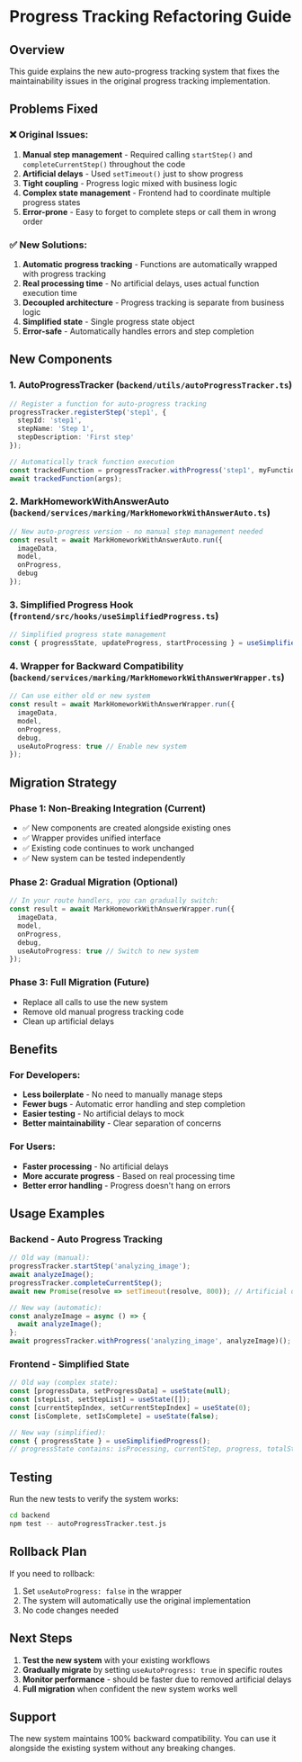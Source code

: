 # Progress Tracking Refactoring Guide

## Overview

This guide explains the new auto-progress tracking system that fixes the maintainability issues in the original progress tracking implementation.

## Problems Fixed

### ❌ Original Issues:
1. **Manual step management** - Required calling `startStep()` and `completeCurrentStep()` throughout the code
2. **Artificial delays** - Used `setTimeout()` just to show progress
3. **Tight coupling** - Progress logic mixed with business logic
4. **Complex state management** - Frontend had to coordinate multiple progress states
5. **Error-prone** - Easy to forget to complete steps or call them in wrong order

### ✅ New Solutions:
1. **Automatic progress tracking** - Functions are automatically wrapped with progress tracking
2. **Real processing time** - No artificial delays, uses actual function execution time
3. **Decoupled architecture** - Progress tracking is separate from business logic
4. **Simplified state** - Single progress state object
5. **Error-safe** - Automatically handles errors and step completion

## New Components

### 1. AutoProgressTracker (`backend/utils/autoProgressTracker.ts`)

```typescript
// Register a function for auto-progress tracking
progressTracker.registerStep('step1', {
  stepId: 'step1',
  stepName: 'Step 1',
  stepDescription: 'First step'
});

// Automatically track function execution
const trackedFunction = progressTracker.withProgress('step1', myFunction);
await trackedFunction(args);
```

### 2. MarkHomeworkWithAnswerAuto (`backend/services/marking/MarkHomeworkWithAnswerAuto.ts`)

```typescript
// New auto-progress version - no manual step management needed
const result = await MarkHomeworkWithAnswerAuto.run({
  imageData,
  model,
  onProgress,
  debug
});
```

### 3. Simplified Progress Hook (`frontend/src/hooks/useSimplifiedProgress.ts`)

```typescript
// Simplified progress state management
const { progressState, updateProgress, startProcessing } = useSimplifiedProgress();
```

### 4. Wrapper for Backward Compatibility (`backend/services/marking/MarkHomeworkWithAnswerWrapper.ts`)

```typescript
// Can use either old or new system
const result = await MarkHomeworkWithAnswerWrapper.run({
  imageData,
  model,
  onProgress,
  debug,
  useAutoProgress: true // Enable new system
});
```

## Migration Strategy

### Phase 1: Non-Breaking Integration (Current)
- ✅ New components are created alongside existing ones
- ✅ Wrapper provides unified interface
- ✅ Existing code continues to work unchanged
- ✅ New system can be tested independently

### Phase 2: Gradual Migration (Optional)
```typescript
// In your route handlers, you can gradually switch:
const result = await MarkHomeworkWithAnswerWrapper.run({
  imageData,
  model,
  onProgress,
  debug,
  useAutoProgress: true // Switch to new system
});
```

### Phase 3: Full Migration (Future)
- Replace all calls to use the new system
- Remove old manual progress tracking code
- Clean up artificial delays

## Benefits

### For Developers:
- **Less boilerplate** - No need to manually manage steps
- **Fewer bugs** - Automatic error handling and step completion
- **Easier testing** - No artificial delays to mock
- **Better maintainability** - Clear separation of concerns

### For Users:
- **Faster processing** - No artificial delays
- **More accurate progress** - Based on real processing time
- **Better error handling** - Progress doesn't hang on errors

## Usage Examples

### Backend - Auto Progress Tracking

```typescript
// Old way (manual):
progressTracker.startStep('analyzing_image');
await analyzeImage();
progressTracker.completeCurrentStep();
await new Promise(resolve => setTimeout(resolve, 800)); // Artificial delay!

// New way (automatic):
const analyzeImage = async () => {
  await analyzeImage();
};
await progressTracker.withProgress('analyzing_image', analyzeImage)();
```

### Frontend - Simplified State

```typescript
// Old way (complex state):
const [progressData, setProgressData] = useState(null);
const [stepList, setStepList] = useState([]);
const [currentStepIndex, setCurrentStepIndex] = useState(0);
const [isComplete, setIsComplete] = useState(false);

// New way (simplified):
const { progressState } = useSimplifiedProgress();
// progressState contains: isProcessing, currentStep, progress, totalSteps, isComplete
```

## Testing

Run the new tests to verify the system works:

```bash
cd backend
npm test -- autoProgressTracker.test.js
```

## Rollback Plan

If you need to rollback:
1. Set `useAutoProgress: false` in the wrapper
2. The system will automatically use the original implementation
3. No code changes needed

## Next Steps

1. **Test the new system** with your existing workflows
2. **Gradually migrate** by setting `useAutoProgress: true` in specific routes
3. **Monitor performance** - should be faster due to removed artificial delays
4. **Full migration** when confident the new system works well

## Support

The new system maintains 100% backward compatibility. You can use it alongside the existing system without any breaking changes.
